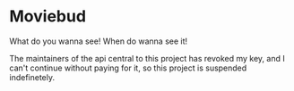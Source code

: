 # Moviebud
What do you wanna see! When do wanna see it!

The maintainers of the api central to this project has revoked my key, and I can't continue without paying for it, so this project is suspended indefinetely.
